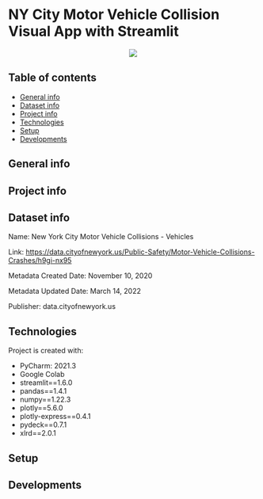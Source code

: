 # NY City Motor Vehicle Collision Visual App with Streamlit

<p align="center">
	<img src="https://cdn.contexttravel.com/image/upload/w_1500,q_60/v1571947279/blog/36%20Hours%20in%20NYC/NewYorkStreets.jpg"/>

</p>

## Table of contents
* [General info](#general-info)
* [Dataset info](#dataset-info)
* [Project info](#project-info)
* [Technologies](#technologies)
* [Setup](#setup)
* [Developments](#developments)

## General info


## Project info

## Dataset info
Name: New York City Motor Vehicle Collisions - Vehicles

Link: https://data.cityofnewyork.us/Public-Safety/Motor-Vehicle-Collisions-Crashes/h9gi-nx95

Metadata Created Date: November 10, 2020

Metadata Updated Date: March 14, 2022

Publisher: data.cityofnewyork.us

## Technologies
Project is created with:
* PyCharm: 2021.3 
* Google Colab
* streamlit==1.6.0
* pandas==1.4.1
* numpy==1.22.3
* plotly==5.6.0
* plotly-express==0.4.1
* pydeck==0.7.1
* xlrd==2.0.1


	
## Setup

## Developments 






